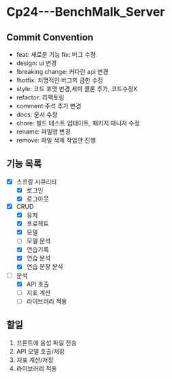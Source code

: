 # Cp24---BenchMalk_Server

## Commit Convention

- feat: 새로운 기능 fix: 버그 수정
- design: ui 변경
- !breaking change: 커다란 api 변경
- !hotfix: 치명적인 버그의 급한 수정
- style: 코드 포맷 변경,세미 콜론 추가, 코드수정X
- refactor: 리팩토링
- comment:주석 추가 변경
- docs: 문서 수정
- chore: 빌드 테스트 업데이트, 패키지 매니저 수정
- rename: 파일명 변경
- remove: 파일 삭제 작업만 진행

## 기능 목록

- [x] 스프링 시큐리티
    - [x] 로그인
    - [x] 로그아웃
- [x] CRUD
    - [x] 유저
    - [x] 프로젝트
    - [x] 모델
    - [ ] 모델 분석
    - [x] 연습기록
    - [x] 연습 분석
    - [x] 연습 문장 분석
- [ ] 분석
    - [x] API 호출
    - [ ] 지표 계산
    - [ ] 라이브러리 적용

## 할일

1. 프론트에 음성 파일 전송
2. API 모델 호출/저장
3. 지표 계산/저장
4. 라이브러리 적용